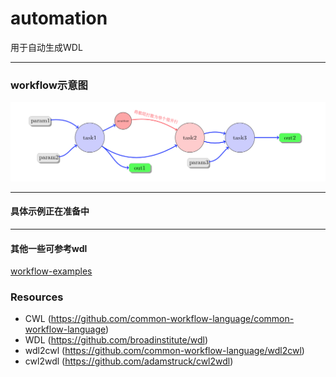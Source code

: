 # automation
用于自动生成WDL

---
### workflow示意图
![workflow示意图](https://github.com/BGI-flexlab/automation/blob/master/workflow_diagram.png)

---
#### 具体示例正在准备中

---
#### 其他一些可参考wdl
[workflow-examples](https://github.com/BGI-flexlab/workflow-examples)


### Resources
* CWL (https://github.com/common-workflow-language/common-workflow-language) 
* WDL (https://github.com/broadinstitute/wdl)
* wdl2cwl (https://github.com/common-workflow-language/wdl2cwl)
* cwl2wdl (https://github.com/adamstruck/cwl2wdl)